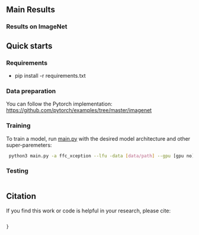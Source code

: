 

## Main Results
### Results on ImageNet

## Quick starts
### Requirements

- pip install -r requirements.txt

### Data preparation
You can follow the Pytorch implementation:
https://github.com/pytorch/examples/tree/master/imagenet

### Training

To train a model, run [main.py](main.py) with the desired model architecture and other super-paremeters:

```bash
 python3 main.py -a ffc_xception --lfu -data [data/path] --gpu [gpu no]
```


### Testing
```bash

```

## Citation
If you find this work or code is helpful in your research, please cite:
````

}
````

